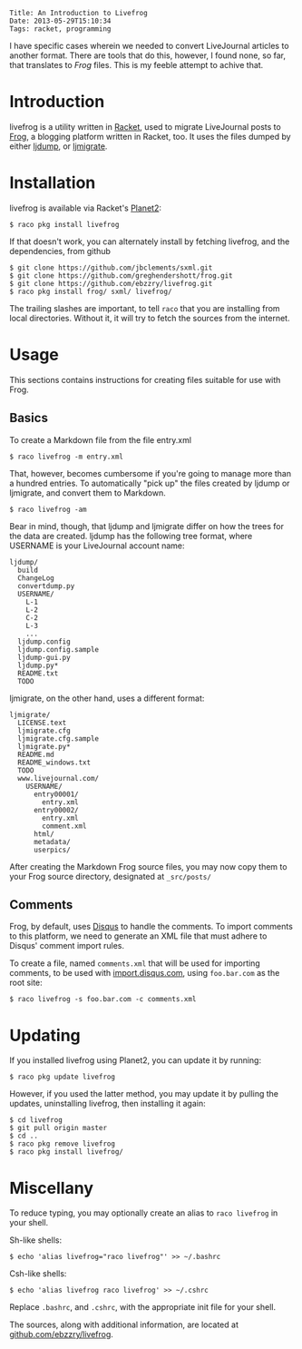     Title: An Introduction to Livefrog
    Date: 2013-05-29T15:10:34
    Tags: racket, programming

I have specific cases wherein we needed to convert LiveJournal
articles to another format. There are tools that do this, however, I
found none, so far, that translates to _Frog_ files. This is my feeble
attempt to achive that.

<!-- more -->

# Introduction

livefrog is a utility written in [Racket](http://racket-lang.org),
used to migrate LiveJournal posts to
[Frog](https://github.com/greghendershott/frog/), a blogging platform
written in Racket, too. It uses the files dumped by either
[ljdump](http://hewgill.com/ljdump/), or
[ljmigrate](http://github.com/ceejbot/ljmigrate).


# Installation

livefrog is available via Racket's
[Planet2](http://pkg.racket-lang.org):

```console
$ raco pkg install livefrog
```

If that doesn't work, you can alternately install by fetching livefrog, and the
dependencies, from github

```console
$ git clone https://github.com/jbclements/sxml.git
$ git clone https://github.com/greghendershott/frog.git
$ git clone https://github.com/ebzzry/livefrog.git
$ raco pkg install frog/ sxml/ livefrog/
```

The trailing slashes are important, to tell `raco` that you are
installing from local directories. Without it, it will try to fetch
the sources from the internet.


# Usage

This sections contains instructions for creating files suitable for
use with Frog.

## Basics

To create a Markdown file from the file entry.xml

```console
$ raco livefrog -m entry.xml
```

That, however, becomes cumbersome if you're going to manage more than a hundred
entries. To automatically "pick up" the files created by ljdump or ljmigrate,
and convert them to Markdown.

```console
$ raco livefrog -am
```

Bear in mind, though, that ljdump and ljmigrate differ on how the trees for the
data are created. ljdump has the following tree format, where USERNAME is your
LiveJournal account name:

```
ljdump/
  build
  ChangeLog
  convertdump.py
  USERNAME/
    L-1
    L-2
    C-2
    L-3
    ...
  ljdump.config
  ljdump.config.sample
  ljdump-gui.py
  ljdump.py*
  README.txt
  TODO
```

ljmigrate, on the other hand, uses a different format:

```
ljmigrate/
  LICENSE.text
  ljmigrate.cfg
  ljmigrate.cfg.sample
  ljmigrate.py*
  README.md
  README_windows.txt
  TODO
  www.livejournal.com/
    USERNAME/
      entry00001/
        entry.xml
      entry00002/
        entry.xml
        comment.xml
      html/
      metadata/
      userpics/
```

After creating the Markdown Frog source files, you may now copy them
to your Frog source directory, designated at `_src/posts/`

## Comments

Frog, by default, uses [Disqus](http://disqus.com) to handle the
comments. To import comments to this platform, we need to generate an XML file
that must adhere to Disqus' comment import rules.

To create a file, named `comments.xml` that will be used for importing
comments, to be used with [import.disqus.com](http://import.disqus.com/), using `foo.bar.com` as the root site:

```console
$ raco livefrog -s foo.bar.com -c comments.xml
```


# Updating

If you installed livefrog using Planet2, you can update it by running:

```console
$ raco pkg update livefrog
```

However, if you used the latter method, you may update it by pulling
the updates, uninstalling livefrog, then installing it
again:

```console
$ cd livefrog
$ git pull origin master
$ cd ..
$ raco pkg remove livefrog
$ raco pkg install livefrog/
```


# Miscellany

To reduce typing, you may optionally create an alias to `raco
livefrog` in your shell.

Sh-like shells:

```console
$ echo 'alias livefrog="raco livefrog"' >> ~/.bashrc
```

Csh-like shells:

```console
$ echo 'alias livefrog raco livefrog' >> ~/.cshrc
```

Replace `.bashrc`, and `.cshrc`, with the appropriate init file for
your shell.

The sources, along with additional information, are located at
[github.com/ebzzry/livefrog](http://github.com/ebzzry/livefrog).
